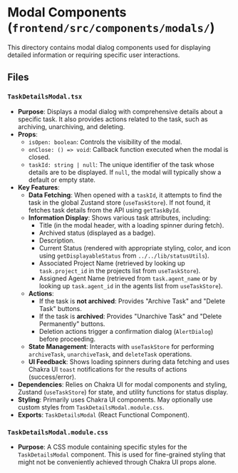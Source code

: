 # Modal Components (`frontend/src/components/modals/`)

This directory contains modal dialog components used for displaying detailed information or requiring specific user interactions.

## Files

### `TaskDetailsModal.tsx`
-   **Purpose**: Displays a modal dialog with comprehensive details about a specific task. It also provides actions related to the task, such as archiving, unarchiving, and deleting.
-   **Props**:
    -   `isOpen: boolean`: Controls the visibility of the modal.
    -   `onClose: () => void`: Callback function executed when the modal is closed.
    -   `taskId: string | null`: The unique identifier of the task whose details are to be displayed. If `null`, the modal will typically show a default or empty state.
-   **Key Features**:
    -   **Data Fetching**: When opened with a `taskId`, it attempts to find the task in the global Zustand store (`useTaskStore`). If not found, it fetches task details from the API using `getTaskById`.
    -   **Information Display**: Shows various task attributes, including:
        -   Title (in the modal header, with a loading spinner during fetch).
        -   Archived status (displayed as a badge).
        -   Description.
        -   Current Status (rendered with appropriate styling, color, and icon using `getDisplayableStatus` from `../../lib/statusUtils`).
        -   Associated Project Name (retrieved by looking up `task.project_id` in the projects list from `useTaskStore`).
        -   Assigned Agent Name (retrieved from `task.agent_name` or by looking up `task.agent_id` in the agents list from `useTaskStore`).
    -   **Actions**:
        -   If the task is **not archived**: Provides "Archive Task" and "Delete Task" buttons.
        -   If the task is **archived**: Provides "Unarchive Task" and "Delete Permanently" buttons.
        -   Deletion actions trigger a confirmation dialog (`AlertDialog`) before proceeding.
    -   **State Management**: Interacts with `useTaskStore` for performing `archiveTask`, `unarchiveTask`, and `deleteTask` operations.
    -   **UI Feedback**: Shows loading spinners during data fetching and uses Chakra UI `toast` notifications for the results of actions (success/error).
-   **Dependencies**: Relies on Chakra UI for modal components and styling, Zustand (`useTaskStore`) for state, and utility functions for status display.
-   **Styling**: Primarily uses Chakra UI components. May optionally use custom styles from `TaskDetailsModal.module.css`.
-   **Exports**: `TaskDetailsModal` (React Functional Component).

### `TaskDetailsModal.module.css`
-   **Purpose**: A CSS module containing specific styles for the `TaskDetailsModal` component. This is used for fine-grained styling that might not be conveniently achieved through Chakra UI props alone. 